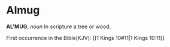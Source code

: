 # Almug

**AL'MUG**, _noun_ In scripture a tree or wood.

First occurrence in the Bible(KJV): [[1 Kings 10#11|1 Kings 10:11]]